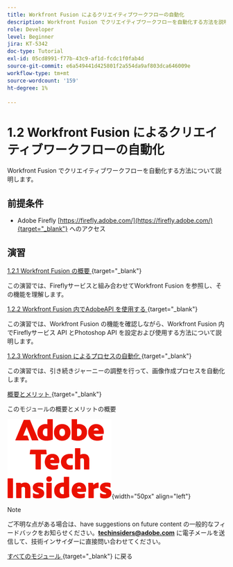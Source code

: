 ```yaml
---
title: Workfront Fusion によるクリエイティブワークフローの自動化
description: Workfront Fusion でクリエイティブワークフローを自動化する方法を説明します
role: Developer
level: Beginner
jira: KT-5342
doc-type: Tutorial
exl-id: 05cd8991-f77b-43c9-af1d-fcdc1f0fab4d
source-git-commit: e6a549441d425801f2a554da9af803dca646009e
workflow-type: tm+mt
source-wordcount: '159'
ht-degree: 1%

---
```


# 1.2 Workfront Fusion によるクリエイティブワークフローの自動化

Workfront Fusion でクリエイティブワークフローを自動化する方法について説明します。

## 前提条件

- Adobe Firefly [https://firefly.adobe.com/](https://firefly.adobe.com/){target="_blank"} へのアクセス

## 演習

[1.2.1 Workfront Fusion の概要 ](./ex1.md){target="_blank"}

この演習では、Fireflyサービスと組み合わせてWorkfront Fusion を参照し、その機能を理解します。

[1.2.2 Workfront Fusion 内でAdobeAPI を使用する ](./ex2.md){target="_blank"}

この演習では、Workfront Fusion の機能を確認しながら、Workfront Fusion 内でFireflyサービス API とPhotoshop API を設定および使用する方法について説明します。

[1.2.3 Workfront Fusion によるプロセスの自動化 ](./ex3.md){target="_blank"}

この演習では、引き続きジャーニーの調整を行って、画像作成プロセスを自動化します。

[ 概要とメリット ](./summary.md){target="_blank"}

このモジュールの概要とメリットの概要

![ 技術インサイダー ](./../../../assets/images/techinsiders.png){width="50px" align="left"}

>[!NOTE]
>
>ご不明な点がある場合は、have suggestions on future content の一般的なフィードバックをお知らせください。**techinsiders@adobe.com** に電子メールを送信して、技術インサイダーに直接問い合わせてください。

[ すべてのモジュール ](../../../overview.md){target="_blank"} に戻る
